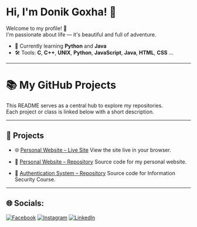 # Hi, I'm Donik Goxha! 👋

Welcome to my profile! 🚀  
I'm passionate about life — it's beautiful and full of adventure.

- 🌱 Currently learning **Python** and **Java**
- 🛠️ Tools: **C**, **C++**, **UNIX**, **Python**, **JavaScript**, **Java**, **HTML**, **CSS** ...

---

# 📚 My GitHub Projects

This README serves as a central hub to explore my repositories.  
Each project or class is linked below with a short description.

---

## 🚀 Projects
- 🌐 [Personal Website – Live Site](https://donikgoxha.github.io/Personal-Website/) 
  View the site live in your browser.
  
- 🔗 [Personal Website – Repository](https://github.com/donikgoxha/Personal-Website) 
  Source code for my personal website.
  
- 🔗 [Authentication System – Repository](https://github.com/donikgoxha/Authentication-System) 
  Source code for Information Security Course.
  
---

## 🌐 Socials:
[![Facebook](https://img.shields.io/badge/Facebook-%231877F2.svg?logo=Facebook&logoColor=white)](https://facebook.com/donikgoxhaa) 
[![Instagram](https://img.shields.io/badge/Instagram-%23E4405F.svg?logo=Instagram&logoColor=white)](https://instagram.com/donikgoxha) 
[![LinkedIn](https://img.shields.io/badge/LinkedIn-%230077B5.svg?logo=linkedin&logoColor=white)](https://linkedin.com/in/donikgoxha) 
